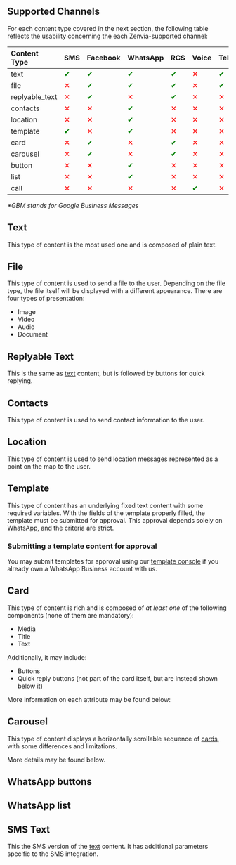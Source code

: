 ## Supported Channels

For each content type covered in the next section, the following table reflects the usability concerning the each Zenvia-supported channel:

|Content Type    |SMS                                |Facebook                           |WhatsApp                           |RCS                                |Voice                              |Telegram                           |GBM*                               |Instagram                          |
|:---------------|:----------------------------------|:----------------------------------|:----------------------------------|:----------------------------------|:----------------------------------|:----------------------------------|:----------------------------------|:----------------------------------|
| text           |<font color="green">&#10004;</font>|<font color="green">&#10004;</font>|<font color="green">&#10004;</font>|<font color="green">&#10004;</font>|<font color="red"  >&#10005;</font>|<font color="green">&#10004;</font>|<font color="green">&#10004;</font>|<font color="green">&#10004;</font>|
| file           |<font color="red"  >&#10005;</font>|<font color="green">&#10004;</font>|<font color="green">&#10004;</font>|<font color="green">&#10004;</font>|<font color="red"  >&#10005;</font>|<font color="green">&#10004;</font>|<font color="green">&#10004;</font>|<font color="green">&#10004;</font>|
| replyable_text |<font color="red"  >&#10005;</font>|<font color="green">&#10004;</font>|<font color="red"  >&#10005;</font>|<font color="green">&#10004;</font>|<font color="red"  >&#10005;</font>|<font color="red"  >&#10005;</font>|<font color="red"  >&#10005;</font>|<font color="green">&#10004;</font>|
| contacts       |<font color="red"  >&#10005;</font>|<font color="red"  >&#10005;</font>|<font color="green">&#10004;</font>|<font color="red"  >&#10005;</font>|<font color="red"  >&#10005;</font>|<font color="red"  >&#10005;</font>|<font color="red"  >&#10005;</font>|<font color="red"  >&#10005;</font>|
| location       |<font color="red"  >&#10005;</font>|<font color="red"  >&#10005;</font>|<font color="green">&#10004;</font>|<font color="red"  >&#10005;</font>|<font color="red"  >&#10005;</font>|<font color="red"  >&#10005;</font>|<font color="red"  >&#10005;</font>|<font color="red"  >&#10005;</font>|
| template       |<font color="green"  >&#10004;</font>|<font color="red"  >&#10005;</font>|<font color="green">&#10004;</font>|<font color="red"  >&#10005;</font>|<font color="red"  >&#10005;</font>|<font color="red"  >&#10005;</font>|<font color="red"  >&#10005;</font>|<font color="red"  >&#10005;</font>|
| card           |<font color="red"  >&#10005;</font>|<font color="green">&#10004;</font>|<font color="red"  >&#10005;</font>|<font color="green">&#10004;</font>|<font color="red"  >&#10005;</font>|<font color="red"  >&#10005;</font>|<font color="red"  >&#10005;</font>|<font color="red"  >&#10005;</font>|
| carousel       |<font color="red"  >&#10005;</font>|<font color="green">&#10004;</font>|<font color="red"  >&#10005;</font>|<font color="green">&#10004;</font>|<font color="red"  >&#10005;</font>|<font color="red"  >&#10005;</font>|<font color="red"  >&#10005;</font>|<font color="red"  >&#10005;</font>|
| button         |<font color="red"  >&#10005;</font>|<font color="red"  >&#10005;</font>|<font color="green">&#10004;</font>|<font color="red"  >&#10005;</font>|<font color="red"  >&#10005;</font>|<font color="red"  >&#10005;</font>|<font color="red"  >&#10005;</font>|<font color="red"  >&#10005;</font>|
| list           |<font color="red"  >&#10005;</font>|<font color="red"  >&#10005;</font>|<font color="green">&#10004;</font>|<font color="red"  >&#10005;</font>|<font color="red"  >&#10005;</font>|<font color="red"  >&#10005;</font>|<font color="red"  >&#10005;</font>|<font color="red"  >&#10005;</font>|
| call           |<font color="red"  >&#10005;</font>|<font color="red"  >&#10005;</font>|<font color="red"  >&#10005;</font>|<font color="red"  >&#10005;</font>|<font color="green">&#10004;</font>|<font color="red"  >&#10005;</font>|<font color="red"  >&#10005;</font>|<font color="red"  >&#10005;</font>|

_*GBM stands for Google Business Messages_

## Text
This type of content is the most used one and is composed of plain text.

<SchemaDefinition schemaRef="#/components/schemas/content.text" showReadOnly={false} />

## File
This type of content is used to send a file to the user. Depending on the file type, the file itself will be displayed with a different appearance. There are four types of presentation:
* Image
* Video
* Audio
* Document

<SchemaDefinition schemaRef="#/components/schemas/content.file" />

## Replyable Text
This is the same as [text](#section/Text) content, but is followed by buttons for quick replying.

<SchemaDefinition schemaRef="#/components/schemas/content.replyable-text" showReadOnly={false} />

## Contacts
This type of content is used to send contact information to the user.

<SchemaDefinition schemaRef="#/components/schemas/content.contacts" />

## Location
This type of content is used to send location messages represented as a point on the map to the user.

<SchemaDefinition schemaRef="#/components/schemas/content.location" />

## Template
This type of content has an underlying fixed text content with some required variables. With the fields of the template properly filled, the template must be submitted for approval. This approval depends solely on WhatsApp, and the criteria are strict.

<SchemaDefinition schemaRef="#/components/schemas/content.template" />

### Submitting a template content for approval
You may submit templates for approval using our [template console](https://app.zenvia.com/home/templates) if you already own a WhatsApp Business account with us.

## Card
This type of content is rich and is composed of *at least one* of the following components (none of them are mandatory):
* Media
* Title
* Text

Additionally, it may include:
* Buttons
* Quick reply buttons (not part of the card itself, but are instead shown below it)

More information on each attribute may be found below:

<SchemaDefinition schemaRef="#/components/schemas/content.card" />

## Carousel
This type of content displays a horizontally scrollable sequence of [cards](#section/Card), with some differences and limitations.

More details may be found below.

<SchemaDefinition schemaRef="#/components/schemas/content.carousel" />

## WhatsApp buttons
<SchemaDefinition schemaRef="#/components/schemas/content.whatsapp.button.index" />

## WhatsApp list
<SchemaDefinition schemaRef="#/components/schemas/content.whatsapp.list" />

## SMS Text
This the SMS version of the [text](#section/Text) content. It has additional parameters specific to the SMS integration.

<SchemaDefinition schemaRef="#/components/schemas/content.sms.text" showReadOnly={false} showWriteOnly={true} />
